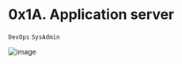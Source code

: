 # 0x1A. Application server
`DevOps`
`SysAdmin`

![image](https://user-images.githubusercontent.com/99530400/200237499-0d920196-97f0-4dea-879f-7e2188fbf8db.png)
